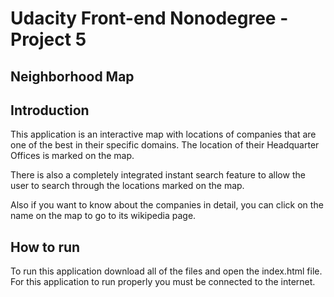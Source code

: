 # Udacity Front-end Nonodegree - Project 5
## Neighborhood Map

## Introduction
This application is an interactive map with locations of companies that are one of the best in their specific domains. The location of their Headquarter Offices is marked on the map.

There is also a completely integrated instant search feature to allow the user to search through the locations marked on the map.

Also if you want to know about the companies in detail, you can click on the name on the map to go to its wikipedia page.

## How to run
To run this application download all of the files and open the index.html file. For this application to run properly you must be connected to the internet.
